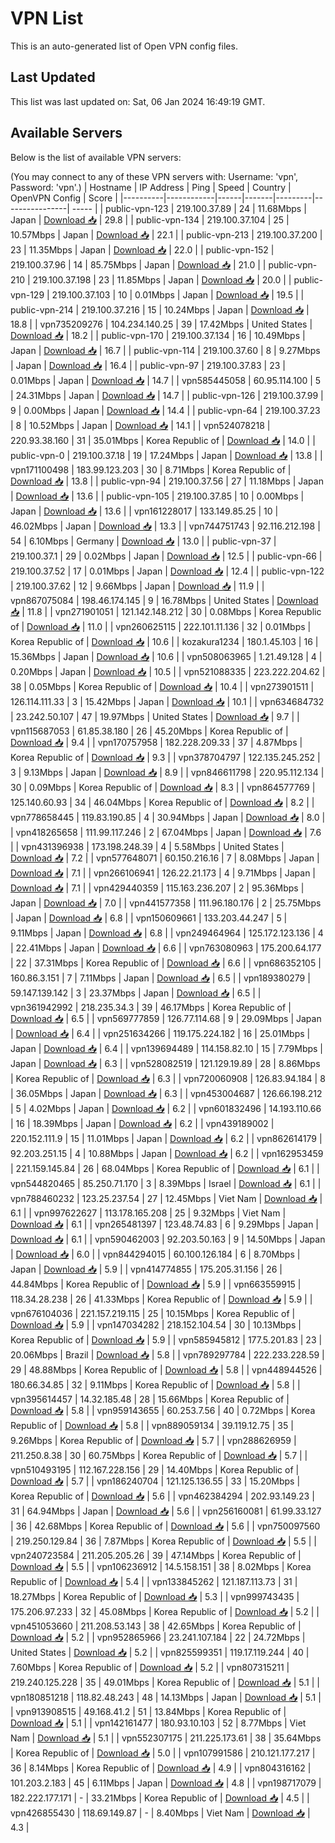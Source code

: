 # VPN List

This is an auto-generated list of Open VPN config files.

## Last Updated

This list was last updated on: Sat, 06 Jan 2024 16:49:19 GMT.

## Available Servers

Below is the list of available VPN servers:

(You may connect to any of these VPN servers with: Username: 'vpn', Password: 'vpn'.)
| Hostname | IP Address | Ping | Speed | Country | OpenVPN Config | Score |
|----------|------------|------|-------|---------|----------------| ----- |
| public-vpn-123 | 219.100.37.89 | 24 | 11.68Mbps | Japan | [Download 📥](./configs/server_0_JP.ovpn) | 29.8 |
| public-vpn-134 | 219.100.37.104 | 25 | 10.57Mbps | Japan | [Download 📥](./configs/server_1_JP.ovpn) | 22.1 |
| public-vpn-213 | 219.100.37.200 | 23 | 11.35Mbps | Japan | [Download 📥](./configs/server_2_JP.ovpn) | 22.0 |
| public-vpn-152 | 219.100.37.96 | 14 | 85.75Mbps | Japan | [Download 📥](./configs/server_3_JP.ovpn) | 21.0 |
| public-vpn-210 | 219.100.37.198 | 23 | 11.85Mbps | Japan | [Download 📥](./configs/server_4_JP.ovpn) | 20.0 |
| public-vpn-129 | 219.100.37.103 | 10 | 0.01Mbps | Japan | [Download 📥](./configs/server_5_JP.ovpn) | 19.5 |
| public-vpn-214 | 219.100.37.216 | 15 | 10.24Mbps | Japan | [Download 📥](./configs/server_6_JP.ovpn) | 18.8 |
| vpn735209276 | 104.234.140.25 | 39 | 17.42Mbps | United States | [Download 📥](./configs/server_7_US.ovpn) | 18.2 |
| public-vpn-170 | 219.100.37.134 | 16 | 10.49Mbps | Japan | [Download 📥](./configs/server_8_JP.ovpn) | 16.7 |
| public-vpn-114 | 219.100.37.60 | 8 | 9.27Mbps | Japan | [Download 📥](./configs/server_9_JP.ovpn) | 16.4 |
| public-vpn-97 | 219.100.37.83 | 23 | 0.01Mbps | Japan | [Download 📥](./configs/server_10_JP.ovpn) | 14.7 |
| vpn585445058 | 60.95.114.100 | 5 | 24.31Mbps | Japan | [Download 📥](./configs/server_11_JP.ovpn) | 14.7 |
| public-vpn-126 | 219.100.37.99 | 9 | 0.00Mbps | Japan | [Download 📥](./configs/server_12_JP.ovpn) | 14.4 |
| public-vpn-64 | 219.100.37.23 | 8 | 10.52Mbps | Japan | [Download 📥](./configs/server_13_JP.ovpn) | 14.1 |
| vpn524078218 | 220.93.38.160 | 31 | 35.01Mbps | Korea Republic of | [Download 📥](./configs/server_14_KR.ovpn) | 14.0 |
| public-vpn-0 | 219.100.37.18 | 19 | 17.24Mbps | Japan | [Download 📥](./configs/server_15_JP.ovpn) | 13.8 |
| vpn171100498 | 183.99.123.203 | 30 | 8.71Mbps | Korea Republic of | [Download 📥](./configs/server_16_KR.ovpn) | 13.8 |
| public-vpn-94 | 219.100.37.56 | 27 | 11.18Mbps | Japan | [Download 📥](./configs/server_17_JP.ovpn) | 13.6 |
| public-vpn-105 | 219.100.37.85 | 10 | 0.00Mbps | Japan | [Download 📥](./configs/server_18_JP.ovpn) | 13.6 |
| vpn161228017 | 133.149.85.25 | 10 | 46.02Mbps | Japan | [Download 📥](./configs/server_19_JP.ovpn) | 13.3 |
| vpn744751743 | 92.116.212.198 | 54 | 6.10Mbps | Germany | [Download 📥](./configs/server_20_DE.ovpn) | 13.0 |
| public-vpn-37 | 219.100.37.1 | 29 | 0.02Mbps | Japan | [Download 📥](./configs/server_21_JP.ovpn) | 12.5 |
| public-vpn-66 | 219.100.37.52 | 17 | 0.01Mbps | Japan | [Download 📥](./configs/server_22_JP.ovpn) | 12.4 |
| public-vpn-122 | 219.100.37.62 | 12 | 9.66Mbps | Japan | [Download 📥](./configs/server_23_JP.ovpn) | 11.9 |
| vpn867075084 | 198.46.174.145 | 9 | 16.78Mbps | United States | [Download 📥](./configs/server_24_US.ovpn) | 11.8 |
| vpn271901051 | 121.142.148.212 | 30 | 0.08Mbps | Korea Republic of | [Download 📥](./configs/server_25_KR.ovpn) | 11.0 |
| vpn260625115 | 222.101.11.136 | 32 | 0.01Mbps | Korea Republic of | [Download 📥](./configs/server_26_KR.ovpn) | 10.6 |
| kozakura1234 | 180.1.45.103 | 16 | 15.36Mbps | Japan | [Download 📥](./configs/server_27_JP.ovpn) | 10.6 |
| vpn508063965 | 1.21.49.128 | 4 | 0.20Mbps | Japan | [Download 📥](./configs/server_28_JP.ovpn) | 10.5 |
| vpn521088335 | 223.222.204.62 | 38 | 0.05Mbps | Korea Republic of | [Download 📥](./configs/server_29_KR.ovpn) | 10.4 |
| vpn273901511 | 126.114.111.33 | 3 | 15.42Mbps | Japan | [Download 📥](./configs/server_30_JP.ovpn) | 10.1 |
| vpn634684732 | 23.242.50.107 | 47 | 19.97Mbps | United States | [Download 📥](./configs/server_31_US.ovpn) | 9.7 |
| vpn115687053 | 61.85.38.180 | 26 | 45.20Mbps | Korea Republic of | [Download 📥](./configs/server_32_KR.ovpn) | 9.4 |
| vpn170757958 | 182.228.209.33 | 37 | 4.87Mbps | Korea Republic of | [Download 📥](./configs/server_33_KR.ovpn) | 9.3 |
| vpn378704797 | 122.135.245.252 | 3 | 9.13Mbps | Japan | [Download 📥](./configs/server_34_JP.ovpn) | 8.9 |
| vpn846611798 | 220.95.112.134 | 30 | 0.09Mbps | Korea Republic of | [Download 📥](./configs/server_35_KR.ovpn) | 8.3 |
| vpn864577769 | 125.140.60.93 | 34 | 46.04Mbps | Korea Republic of | [Download 📥](./configs/server_36_KR.ovpn) | 8.2 |
| vpn778658445 | 119.83.190.85 | 4 | 30.94Mbps | Japan | [Download 📥](./configs/server_37_JP.ovpn) | 8.0 |
| vpn418265658 | 111.99.117.246 | 2 | 67.04Mbps | Japan | [Download 📥](./configs/server_38_JP.ovpn) | 7.6 |
| vpn431396938 | 173.198.248.39 | 4 | 5.58Mbps | United States | [Download 📥](./configs/server_39_US.ovpn) | 7.2 |
| vpn577648071 | 60.150.216.16 | 7 | 8.08Mbps | Japan | [Download 📥](./configs/server_40_JP.ovpn) | 7.1 |
| vpn266106941 | 126.22.21.173 | 4 | 9.71Mbps | Japan | [Download 📥](./configs/server_41_JP.ovpn) | 7.1 |
| vpn429440359 | 115.163.236.207 | 2 | 95.36Mbps | Japan | [Download 📥](./configs/server_42_JP.ovpn) | 7.0 |
| vpn441577358 | 111.96.180.176 | 2 | 25.75Mbps | Japan | [Download 📥](./configs/server_43_JP.ovpn) | 6.8 |
| vpn150609661 | 133.203.44.247 | 5 | 9.11Mbps | Japan | [Download 📥](./configs/server_44_JP.ovpn) | 6.8 |
| vpn249464964 | 125.172.123.136 | 4 | 22.41Mbps | Japan | [Download 📥](./configs/server_45_JP.ovpn) | 6.6 |
| vpn763080963 | 175.200.64.177 | 22 | 37.31Mbps | Korea Republic of | [Download 📥](./configs/server_46_KR.ovpn) | 6.6 |
| vpn686352105 | 160.86.3.151 | 7 | 7.11Mbps | Japan | [Download 📥](./configs/server_47_JP.ovpn) | 6.5 |
| vpn189380279 | 59.147.139.142 | 3 | 23.37Mbps | Japan | [Download 📥](./configs/server_48_JP.ovpn) | 6.5 |
| vpn361942992 | 218.235.34.3 | 39 | 46.17Mbps | Korea Republic of | [Download 📥](./configs/server_49_KR.ovpn) | 6.5 |
| vpn569777859 | 126.77.114.68 | 9 | 29.09Mbps | Japan | [Download 📥](./configs/server_50_JP.ovpn) | 6.4 |
| vpn251634266 | 119.175.224.182 | 16 | 25.01Mbps | Japan | [Download 📥](./configs/server_51_JP.ovpn) | 6.4 |
| vpn139694489 | 114.158.82.10 | 15 | 7.79Mbps | Japan | [Download 📥](./configs/server_52_JP.ovpn) | 6.3 |
| vpn528082519 | 121.129.19.89 | 28 | 8.86Mbps | Korea Republic of | [Download 📥](./configs/server_53_KR.ovpn) | 6.3 |
| vpn720060908 | 126.83.94.184 | 8 | 36.05Mbps | Japan | [Download 📥](./configs/server_54_JP.ovpn) | 6.3 |
| vpn453004687 | 126.66.198.212 | 5 | 4.02Mbps | Japan | [Download 📥](./configs/server_55_JP.ovpn) | 6.2 |
| vpn601832496 | 14.193.110.66 | 16 | 18.39Mbps | Japan | [Download 📥](./configs/server_56_JP.ovpn) | 6.2 |
| vpn439189002 | 220.152.111.9 | 15 | 11.01Mbps | Japan | [Download 📥](./configs/server_57_JP.ovpn) | 6.2 |
| vpn862614179 | 92.203.251.15 | 4 | 10.88Mbps | Japan | [Download 📥](./configs/server_58_JP.ovpn) | 6.2 |
| vpn162953459 | 221.159.145.84 | 26 | 68.04Mbps | Korea Republic of | [Download 📥](./configs/server_59_KR.ovpn) | 6.1 |
| vpn544820465 | 85.250.71.170 | 3 | 8.39Mbps | Israel | [Download 📥](./configs/server_60_IL.ovpn) | 6.1 |
| vpn788460232 | 123.25.237.54 | 27 | 12.45Mbps | Viet Nam | [Download 📥](./configs/server_61_VN.ovpn) | 6.1 |
| vpn997622627 | 113.178.165.208 | 25 | 9.32Mbps | Viet Nam | [Download 📥](./configs/server_62_VN.ovpn) | 6.1 |
| vpn265481397 | 123.48.74.83 | 6 | 9.29Mbps | Japan | [Download 📥](./configs/server_63_JP.ovpn) | 6.1 |
| vpn590462003 | 92.203.50.163 | 9 | 14.50Mbps | Japan | [Download 📥](./configs/server_64_JP.ovpn) | 6.0 |
| vpn844294015 | 60.100.126.184 | 6 | 8.70Mbps | Japan | [Download 📥](./configs/server_65_JP.ovpn) | 5.9 |
| vpn414774855 | 175.205.31.156 | 26 | 44.84Mbps | Korea Republic of | [Download 📥](./configs/server_66_KR.ovpn) | 5.9 |
| vpn663559915 | 118.34.28.238 | 26 | 41.33Mbps | Korea Republic of | [Download 📥](./configs/server_67_KR.ovpn) | 5.9 |
| vpn676104036 | 221.157.219.115 | 25 | 10.15Mbps | Korea Republic of | [Download 📥](./configs/server_68_KR.ovpn) | 5.9 |
| vpn147034282 | 218.152.104.54 | 30 | 10.13Mbps | Korea Republic of | [Download 📥](./configs/server_69_KR.ovpn) | 5.9 |
| vpn585945812 | 177.5.201.83 | 23 | 20.06Mbps | Brazil | [Download 📥](./configs/server_70_BR.ovpn) | 5.8 |
| vpn789297784 | 222.233.228.59 | 29 | 48.88Mbps | Korea Republic of | [Download 📥](./configs/server_71_KR.ovpn) | 5.8 |
| vpn448944526 | 180.66.34.85 | 32 | 9.11Mbps | Korea Republic of | [Download 📥](./configs/server_72_KR.ovpn) | 5.8 |
| vpn395614457 | 14.32.185.48 | 28 | 15.66Mbps | Korea Republic of | [Download 📥](./configs/server_73_KR.ovpn) | 5.8 |
| vpn959143655 | 60.253.7.56 | 40 | 0.72Mbps | Korea Republic of | [Download 📥](./configs/server_74_KR.ovpn) | 5.8 |
| vpn889059134 | 39.119.12.75 | 35 | 9.26Mbps | Korea Republic of | [Download 📥](./configs/server_75_KR.ovpn) | 5.7 |
| vpn288626959 | 211.250.8.38 | 30 | 60.75Mbps | Korea Republic of | [Download 📥](./configs/server_76_KR.ovpn) | 5.7 |
| vpn510493195 | 112.167.228.156 | 29 | 14.40Mbps | Korea Republic of | [Download 📥](./configs/server_77_KR.ovpn) | 5.7 |
| vpn186240704 | 121.125.136.55 | 33 | 15.20Mbps | Korea Republic of | [Download 📥](./configs/server_78_KR.ovpn) | 5.6 |
| vpn462384294 | 202.93.149.23 | 31 | 64.94Mbps | Japan | [Download 📥](./configs/server_79_JP.ovpn) | 5.6 |
| vpn256160081 | 61.99.33.127 | 36 | 42.68Mbps | Korea Republic of | [Download 📥](./configs/server_80_KR.ovpn) | 5.6 |
| vpn750097560 | 219.250.129.84 | 36 | 7.87Mbps | Korea Republic of | [Download 📥](./configs/server_81_KR.ovpn) | 5.5 |
| vpn240723584 | 211.205.205.26 | 39 | 47.14Mbps | Korea Republic of | [Download 📥](./configs/server_82_KR.ovpn) | 5.5 |
| vpn106236912 | 14.5.158.151 | 38 | 8.02Mbps | Korea Republic of | [Download 📥](./configs/server_83_KR.ovpn) | 5.4 |
| vpn133845262 | 121.187.113.73 | 31 | 18.27Mbps | Korea Republic of | [Download 📥](./configs/server_84_KR.ovpn) | 5.3 |
| vpn999743435 | 175.206.97.233 | 32 | 45.08Mbps | Korea Republic of | [Download 📥](./configs/server_85_KR.ovpn) | 5.2 |
| vpn451053660 | 211.208.53.143 | 38 | 42.65Mbps | Korea Republic of | [Download 📥](./configs/server_86_KR.ovpn) | 5.2 |
| vpn952865966 | 23.241.107.184 | 22 | 24.72Mbps | United States | [Download 📥](./configs/server_87_US.ovpn) | 5.2 |
| vpn825599351 | 119.17.119.244 | 40 | 7.60Mbps | Korea Republic of | [Download 📥](./configs/server_88_KR.ovpn) | 5.2 |
| vpn807315211 | 219.240.125.228 | 35 | 49.01Mbps | Korea Republic of | [Download 📥](./configs/server_89_KR.ovpn) | 5.1 |
| vpn180851218 | 118.82.48.243 | 48 | 14.13Mbps | Japan | [Download 📥](./configs/server_90_JP.ovpn) | 5.1 |
| vpn913908515 | 49.168.41.2 | 51 | 13.84Mbps | Korea Republic of | [Download 📥](./configs/server_91_KR.ovpn) | 5.1 |
| vpn142161477 | 180.93.10.103 | 52 | 8.77Mbps | Viet Nam | [Download 📥](./configs/server_92_VN.ovpn) | 5.1 |
| vpn552307175 | 211.225.173.61 | 38 | 35.64Mbps | Korea Republic of | [Download 📥](./configs/server_93_KR.ovpn) | 5.0 |
| vpn107991586 | 210.121.177.217 | 36 | 8.14Mbps | Korea Republic of | [Download 📥](./configs/server_94_KR.ovpn) | 4.9 |
| vpn804316162 | 101.203.2.183 | 45 | 6.11Mbps | Japan | [Download 📥](./configs/server_95_JP.ovpn) | 4.8 |
| vpn198717079 | 182.222.177.171 | - | 33.21Mbps | Korea Republic of | [Download 📥](./configs/server_96_KR.ovpn) | 4.5 |
| vpn426855430 | 118.69.149.87 | - | 8.40Mbps | Viet Nam | [Download 📥](./configs/server_97_VN.ovpn) | 4.3 |
